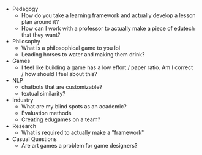  - Pedagogy
   - How do you take a learning framework and actually develop a lesson plan around it?
   - How can I work with a professor to actually make a piece of edutech that they want?
 - Philosophy
   - What is a philosophical game to you lol
   - Leading horses to water and making them drink?
 - Games
   - I feel like building a game has a low effort / paper ratio. Am I correct / how should I feel about this?
 - NLP
   - chatbots that are customizable?
   - textual similarity?
 - Industry
   - What are my blind spots as an academic?
   - Evaluation methods
   - Creating edugames on a team?
- Research
  - What is required to actually make a "framework"
- Casual Questions
  - Are art games a problem for game designers?
